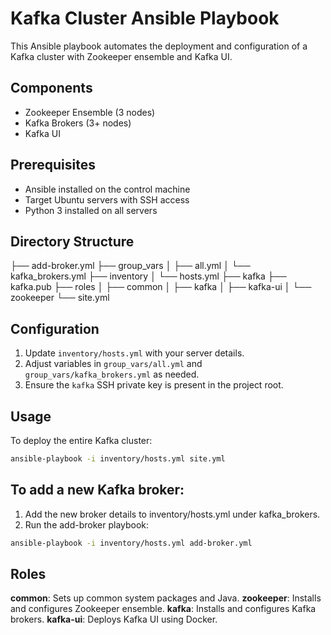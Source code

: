 # Kafka Cluster Ansible Playbook

This Ansible playbook automates the deployment and configuration of a Kafka cluster with Zookeeper ensemble and Kafka UI.

## Components

- Zookeeper Ensemble (3 nodes)
- Kafka Brokers (3+ nodes)
- Kafka UI

## Prerequisites

- Ansible installed on the control machine
- Target Ubuntu servers with SSH access
- Python 3 installed on all servers

## Directory Structure

├── add-broker.yml
├── group_vars
│   ├── all.yml
│   └── kafka_brokers.yml
├── inventory
│   └── hosts.yml
├── kafka
├── kafka.pub
├── roles
│   ├── common
│   ├── kafka
│   ├── kafka-ui
│   └── zookeeper
└── site.yml

## Configuration

1. Update `inventory/hosts.yml` with your server details.
2. Adjust variables in `group_vars/all.yml` and `group_vars/kafka_brokers.yml` as needed.
3. Ensure the `kafka` SSH private key is present in the project root.

## Usage

To deploy the entire Kafka cluster:

```bash
ansible-playbook -i inventory/hosts.yml site.yml
```

## To add a new Kafka broker:

1. Add the new broker details to inventory/hosts.yml under kafka_brokers.
2. Run the add-broker playbook:

```bash
ansible-playbook -i inventory/hosts.yml add-broker.yml
```
## Roles
**common**: Sets up common system packages and Java.
**zookeeper**: Installs and configures Zookeeper ensemble.
**kafka**: Installs and configures Kafka brokers.
**kafka-ui**: Deploys Kafka UI using Docker.

